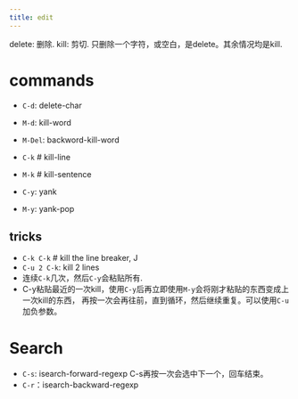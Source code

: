 ```yaml
---
title: edit
---
```


delete: 删除. kill: 剪切.
只删除一个字符，或空白，是delete。其余情况均是kill.

# commands
* `C-d`: delete-char
* `M-d`: kill-word
* `M-Del`: backword-kill-word
* `C-k` # kill-line
* `M-k` # kill-sentence

* `C-y`: yank
* `M-y`: yank-pop

## tricks
* `C-k C-k` # kill the line breaker, J
* `C-u 2 C-k`: kill 2 lines
* 连续`C-k`几次，然后`C-y`会粘贴所有.
* C-y粘贴最近的一次kill，使用`C-y`后再立即使用`M-y`会将刚才粘贴的东西变成上一次kill的东西，
再按一次会再往前，直到循环，然后继续重复。可以使用`C-u`加负参数。

# Search

* `C-s`: isearch-forward-regexp
C-s再按一次会选中下一个，回车结束。
* `C-r`：isearch-backward-regexp
